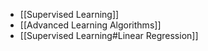 
- [[Supervised Learning]]
- [[Advanced Learning Algorithms]]
- [[Supervised Learning#Linear Regression]]